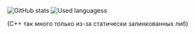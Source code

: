 ![GitHub stats](https://github-readme-stats.vercel.app/api?username=GrigLog&theme=tokyonight)
![Used languagess](https://github-readme-stats.vercel.app/api/top-langs/?username=GrigLog&layout=compact&exclude_repo=Thaumcraft-6-6&langs_count=10&theme=tokyonight)

(С++ так много только из-за статически залинкованных либ)
